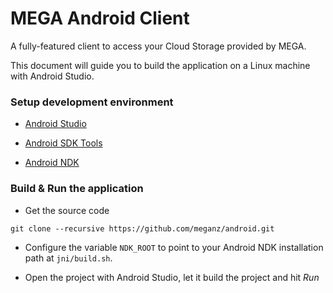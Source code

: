 MEGA Android Client
================

A fully-featured client to access your Cloud Storage provided by MEGA.

This document will guide you to build the application on a Linux machine with Android Studio.

### Setup development environment

* [Android Studio](http://developer.android.com/intl/es/sdk/index.html)

* [Android SDK Tools](http://developer.android.com/intl/es/sdk/index.html#Other)

* [Android NDK](http://developer.android.com/intl/es/ndk/downloads/index.html)

### Build & Run the application

* Get the source code

```
git clone --recursive https://github.com/meganz/android.git
```

* Configure the variable `NDK_ROOT` to point to your Android NDK installation path at `jni/build.sh`.

* Open the project with Android Studio, let it build the project and hit _*Run*_
